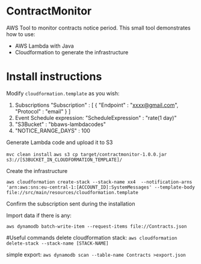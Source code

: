 # ContractMonitor
AWS Tool to monitor contracts notice period. This small tool demonstrates how to use:
- AWS Lambda with Java
- Cloudformation to generate the infrastructure
 

# Install instructions
Modify `cloudformation.template` as you wish:
1. Subscriptions
  "Subscription" : [ {
          "Endpoint" : "xxxx@gmail.com",
          "Protocol" : "email"
        } ]
2. Event Schedule expression:
  "ScheduleExpression" : "rate(1 day)"
3.  "S3Bucket" : "bbaws-lambdacodes"
4.  "NOTICE_RANGE_DAYS" : 100


Generate Lambda code and upload it to S3

  `mvc clean install` 
  `aws s3 cp target/contractmonitor-1.0.0.jar s3://[S3BUCKET_IN_CLOUDFORMATION_TEMPLATE]/`
  
Create the infrastructure
 
  ``aws cloudformation create-stack --stack-name xx4  --notification-arns 'arn:aws:sns:eu-central-1:[ACCOUNT_ID]:SystemMessages' --template-body  file://src/main/resources/cloudformation.template``
   
Confirm the subscription sent during the installation

Import data if there is any:

  ``aws dynamodb batch-write-item --request-items file://Contracts.json`` 

  
#Useful commands
delete cloudformation stack: `aws cloudformation delete-stack --stack-name [STACK-NAME]`

simple export: `aws dynamodb scan --table-name Contracts >export.json`